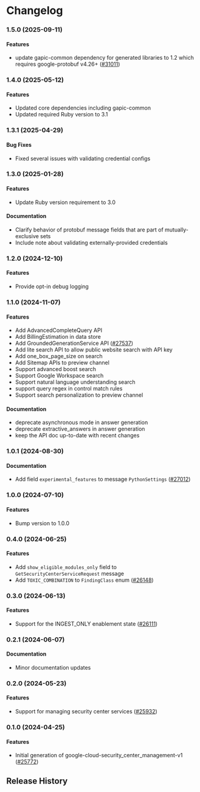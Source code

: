 # Changelog

### 1.5.0 (2025-09-11)

#### Features

* update gapic-common dependency for generated libraries to 1.2 which requires google-protobuf v4.26+ ([#31011](https://github.com/googleapis/google-cloud-ruby/issues/31011)) 

### 1.4.0 (2025-05-12)

#### Features

* Updated core dependencies including gapic-common 
* Updated required Ruby version to 3.1 

### 1.3.1 (2025-04-29)

#### Bug Fixes

* Fixed several issues with validating credential configs 

### 1.3.0 (2025-01-28)

#### Features

* Update Ruby version requirement to 3.0 
#### Documentation

* Clarify behavior of protobuf message fields that are part of mutually-exclusive sets 
* Include note about validating externally-provided credentials 

### 1.2.0 (2024-12-10)

#### Features

* Provide opt-in debug logging 

### 1.1.0 (2024-11-07)

#### Features

* Add AdvancedCompleteQuery API 
* Add BillingEstimation in data store 
* Add GroundedGenerationService API ([#27537](https://github.com/googleapis/google-cloud-ruby/issues/27537)) 
* Add lite search API to allow public website search with API key 
* Add one_box_page_size on search 
* Add Sitemap APIs to preview channel 
* Support advanced boost search 
* Support Google Workspace search 
* Support natural language understanding search 
* support query regex in control match rules 
* Support search personalization to preview channel 
#### Documentation

* deprecate asynchronous mode in answer generation 
* deprecate extractive_answers in answer generation 
* keep the API doc up-to-date with recent changes 

### 1.0.1 (2024-08-30)

#### Documentation

* Add field `experimental_features` to message `PythonSettings` ([#27012](https://github.com/googleapis/google-cloud-ruby/issues/27012)) 

### 1.0.0 (2024-07-10)

#### Features

* Bump version to 1.0.0 

### 0.4.0 (2024-06-25)

#### Features

* Add `show_eligible_modules_only` field to `GetSecurityCenterServiceRequest` message 
* Add `TOXIC_COMBINATION` to `FindingClass` enum ([#26148](https://github.com/googleapis/google-cloud-ruby/issues/26148)) 

### 0.3.0 (2024-06-13)

#### Features

* Support for the INGEST_ONLY enablement state ([#26111](https://github.com/googleapis/google-cloud-ruby/issues/26111)) 

### 0.2.1 (2024-06-07)

#### Documentation

* Minor documentation updates 

### 0.2.0 (2024-05-23)

#### Features

* Support for managing security center services ([#25932](https://github.com/googleapis/google-cloud-ruby/issues/25932)) 

### 0.1.0 (2024-04-25)

#### Features

* Initial generation of google-cloud-security_center_management-v1 ([#25772](https://github.com/googleapis/google-cloud-ruby/issues/25772)) 

## Release History
